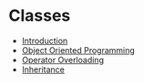 # Classes

- [Introduction](00_intro.md)
- [Object Oriented Programming](00_intro.md)
- [Operator Overloading](00_intro.md)
- [Inheritance](00_intro.md)